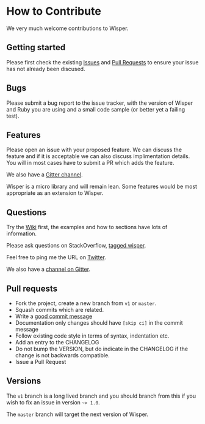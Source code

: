 # How to Contribute

We very much welcome contributions to Wisper.

## Getting started

Please first check the existing [Issues](https://github.com/krisleech/wisper/issues) 
and [Pull Requests](https://github.com/krisleech/wisper/pulls) to ensure your
issue has not already been discused.

## Bugs

Please submit a bug report to the issue tracker, with the version of Wisper
and Ruby you are using and a small code sample (or better yet a failing test).

## Features

Please open an issue with your proposed feature. We can discuss the feature and
if it is acceptable we can also discuss implimentation details. You will in
most cases have to submit a PR which adds the feature. 

We also have a [Gitter channel](https://gitter.im/krisleech/wisper).

Wisper is a micro library and will remain lean. Some features would be most
appropriate as an extension to Wisper.

## Questions

Try the [Wiki](https://github.com/krisleech/wisper/wiki) first, the examples
and how to sections have lots of information.

Please ask questions on StackOverflow, [tagged wisper](https://stackoverflow.com/questions/tagged/wisper).

Feel free to ping me the URL on [Twitter](https://twitter.com/krisleech).

We also have a [channel on Gitter](https://gitter.im/krisleech/wisper).

## Pull requests

* Fork the project, create a new branch from `v1` or `master`.
* Squash commits which are related.
* Write a [good commit message](http://tbaggery.com/2008/04/19/a-note-about-git-commit-messages.html)
* Documentation only changes should have `[skip ci]` in the commit message
* Follow existing code style in terms of syntax, indentation etc.
* Add an entry to the CHANGELOG
* Do not bump the VERSION, but do indicate in the CHANGELOG if the change is
not backwards compatible.
* Issue a Pull Request

## Versions

The `v1` branch is a long lived branch and you should
branch from this if you wish to fix an issue in version `~> 1.0`.

The `master` branch will target the next version of Wisper.
